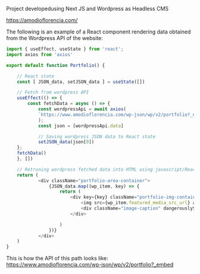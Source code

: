 Project developedusing Next JS and Wordpress as Headless CMS

https://amodioflorencia.com/


The following is an example of a React component rendering data obtained from the Wordpress API of the website:

``` javascript
import { useEffect, useState } from 'react';
import axios from 'axios'

export default function Portfolio() {

    // React state
    const [ JSON_data, setJSON_data ] = useState([])

    // Fetch from wordpress API
    useEffect(() => {
        const fetchData = async () => {
            const wordpressApi = await axios(
            `https://www.amodioflorencia.com/wp-json/wp/v2/portfolio?_embed`,
            );
            const json = [wordpressApi.data]

            // Saving wordpress JSON data to React state
            setJSON_data(json[0])
    };
    fetchData()
    }, [])

    // Retruning wordpress fetched data into HTML using javascript/React
    return (
            <div className="portfolio-area-container">
                {JSON_data.map((wp_item, key) => {
                    return (
                        <div key={key} className="portfolio-img-container fade-in">
                            <img src={wp_item.featured_media_src_url} alt="" />
                            <div className="image-caption" dangerouslySetInnerHTML={{__html: wp_item.content.rendered}} />
                        </div>

                    )
                })}
            </div>
    )
}

```


This is how the API of this path looks like: <br>
https://www.amodioflorencia.com/wp-json/wp/v2/portfolio?_embed

<img src="https://i.ibb.co/r6Gxjs1/Screen-Shot-2021-11-04-at-11-04-37-PM.png" alt="" />
